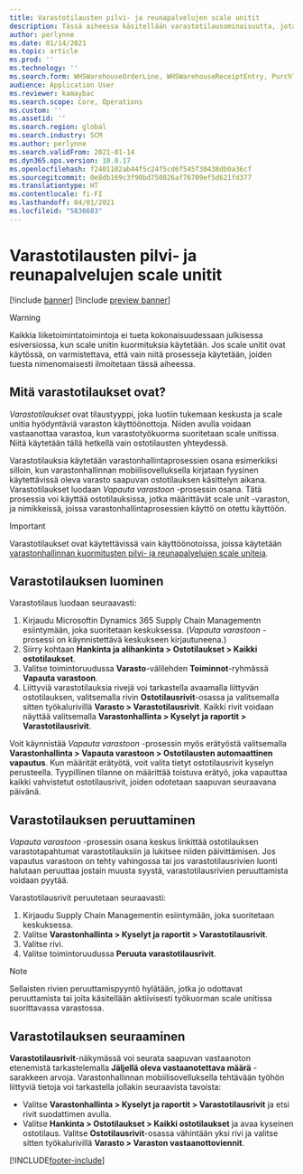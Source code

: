 ```yaml
---
title: Varastotilausten pilvi- ja reunapalvelujen scale unitit
description: Tässä aiheessa käsitellään varastotilausominaisuutta, jota käytetään varaston scale unitin työkuorman osana.
author: perlynne
ms.date: 01/14/2021
ms.topic: article
ms.prod: ''
ms.technology: ''
ms.search.form: WHSWarehouseOrderLine, WHSWarehouseReceiptEntry, PurchTable
audience: Application User
ms.reviewer: kamaybac
ms.search.scope: Core, Operations
ms.custom: ''
ms.assetid: ''
ms.search.region: global
ms.search.industry: SCM
ms.author: perlynne
ms.search.validFrom: 2021-01-14
ms.dyn365.ops.version: 10.0.17
ms.openlocfilehash: f2401102ab44f5c24f5cd6f545f30438db0a36cf
ms.sourcegitcommit: 0e8db169c3f90bd750826af76709ef5d621fd377
ms.translationtype: HT
ms.contentlocale: fi-FI
ms.lasthandoff: 04/01/2021
ms.locfileid: "5836683"
---
```

# <a name="warehouse-orders-for-cloud-and-edge-scale-units"></a>Varastotilausten pilvi- ja reunapalvelujen scale unitit

[!include [banner](../includes/banner.md)]
[!include [preview banner](../includes/preview-banner.md)]

> [!WARNING]
> Kaikkia liiketoimintatoimintoja ei tueta kokonaisuudessaan julkisessa esiversiossa, kun scale unitin kuormituksia käytetään. Jos scale unitit ovat käytössä, on varmistettava, että vain niitä prosesseja käytetään, joiden tuesta nimenomaisesti ilmoitetaan tässä aiheessa.

## <a name="what-are-warehouse-orders"></a>Mitä varastotilaukset ovat?

*Varastotilaukset* ovat tilaustyyppi, joka luotiin tukemaan keskusta ja scale unitia hyödyntäviä varaston käyttöönottoja. Niiden avulla voidaan vastaanottaa varastoa, kun varastotyökuorma suoritetaan scale unitissa. Niitä käytetään tällä hetkellä vain ostotilausten yhteydessä.

Varastotilauksia käytetään varastonhallintaprosessien osana esimerkiksi silloin, kun varastonhallinnan mobiilisovelluksella kirjataan fyysinen käytettävissä oleva varasto saapuvan ostotilauksen käsittelyn aikana. Varastotilaukset luodaan *Vapauta varastoon* -prosessin osana. Tätä prosessia voi käyttää ostotilauksissa, jotka määrittävät scale unit -varaston, ja nimikkeissä, joissa varastonhallintaprosessien käyttö on otettu käyttöön.

> [!IMPORTANT]
> Varastotilaukset ovat käytettävissä vain käyttöönotoissa, joissa käytetään [varastonhallinnan kuormitusten pilvi- ja reunapalvelujen scale uniteja](cloud-edge-workload-warehousing.md).

## <a name="create-a-warehouse-order"></a>Varastotilauksen luominen

Varastotilaus luodaan seuraavasti:

1. Kirjaudu Microsoftin Dynamics 365 Supply Chain Managementn esiintymään, joka suoritetaan keskuksessa. (*Vapauta varastoon* -prosessi on käynnistettävä keskukseen kirjautuneena.)
1. Siirry kohtaan **Hankinta ja alihankinta \> Ostotilaukset \> Kaikki ostotilaukset**.
1. Valitse toimintoruudussa **Varasto**-välilehden **Toiminnot**-ryhmässä **Vapauta varastoon**.
1. Liittyviä varastotilauksia rivejä voi tarkastella avaamalla liittyvän ostotilauksen, valitsemalla rivin **Ostotilausrivit**-osassa ja valitsemalla sitten työkalurivillä **Varasto \> Varastotilausrivit**. Kaikki rivit voidaan näyttää valitsemalla **Varastonhallinta \> Kyselyt ja raportit \> Varastotilausrivit**.

Voit käynnistää *Vapauta varastoon* -prosessin myös erätyöstä valitsemalla **Varastonhallinta > Vapauta varastoon > Ostotilausten automaattinen vapautus**. Kun määrität erätyötä, voit valita tietyt ostotilausrivit kyselyn perusteella. Tyypillinen tilanne on määrittää toistuva erätyö, joka vapauttaa kaikki vahvistetut ostotilausrivit, joiden odotetaan saapuvan seuraavana päivänä.

## <a name="cancel-a-warehouse-order"></a>Varastotilauksen peruuttaminen

*Vapauta varastoon* -prosessin osana keskus linkittää ostotilauksen varastotapahtumat varastotilauksiin ja lukitsee niiden päivittämisen. Jos vapautus varastoon on tehty vahingossa tai jos varastotilausrivien luonti halutaan peruuttaa jostain muusta syystä, varastotilausrivien peruuttamista voidaan pyytää.

Varastotilausrivit peruutetaan seuraavasti:

1. Kirjaudu Supply Chain Managementin esiintymään, joka suoritetaan keskuksessa.
1. Valitse **Varastonhallinta \> Kyselyt ja raportit \> Varastotilausrivit**.
1. Valitse rivi.
1. Valitse toimintoruudussa **Peruuta varastotilausrivit**.

> [!NOTE]
> Sellaisten rivien peruuttamispyyntö hylätään, jotka jo odottavat peruuttamista tai joita käsitellään aktiivisesti työkuorman scale unitissa suorittavassa varastossa.

## <a name="monitor-a-warehouse-order"></a>Varastotilauksen seuraaminen

**Varastotilausrivit**-näkymässä voi seurata saapuvan vastaanoton etenemistä tarkastelemalla **Jäljellä oleva vastaanotettava määrä** -sarakkeen arvoja. Varastonhallinnan mobiilisovelluksella tehtävään työhön liittyviä tietoja voi tarkastella jollakin seuraavista tavoista:

- Valitse **Varastonhallinta \> Kyselyt ja raportit \> Varastotilausrivit** ja etsi rivit suodattimen avulla.
- Valitse **Hankinta \> Ostotilaukset \> Kaikki ostotilaukset** ja avaa kyseinen ostotilaus. Valitse **Ostotilausrivit**-osassa vähintään yksi rivi ja valitse sitten työkalurivillä **Varasto \> Varaston vastaanottoviennit**.


[!INCLUDE[footer-include](../../includes/footer-banner.md)]